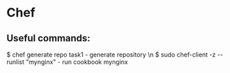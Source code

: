 # Chef

## Useful commands:

$ chef generate repo task1     - generate repository \n
$ sudo chef-client -z --runlist "mynginx"     - run cookbook mynginx
